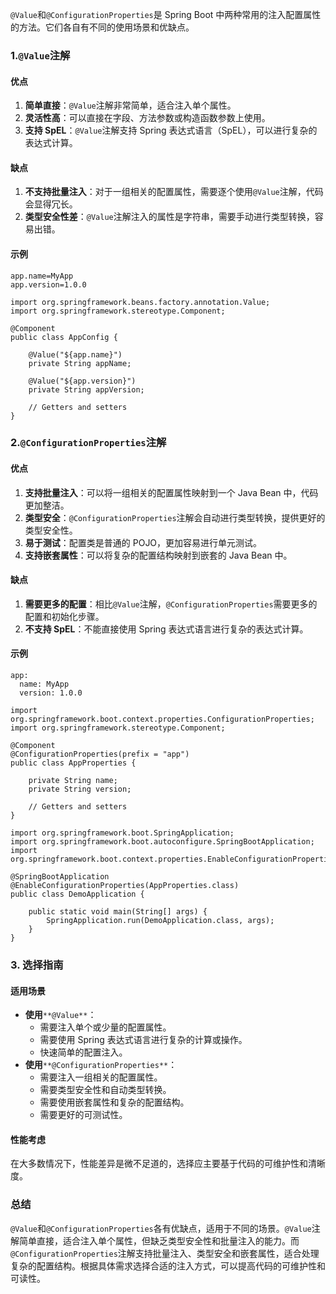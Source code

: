 `@Value`和`@ConfigurationProperties`是 Spring Boot 中两种常用的注入配置属性的方法。它们各自有不同的使用场景和优缺点。
### 1.`@Value`注解
#### 优点

1. **简单直接**：`@Value`注解非常简单，适合注入单个属性。
2. **灵活性高**：可以直接在字段、方法参数或构造函数参数上使用。
3. **支持 SpEL**：`@Value`注解支持 Spring 表达式语言（SpEL），可以进行复杂的表达式计算。
#### 缺点

1. **不支持批量注入**：对于一组相关的配置属性，需要逐个使用`@Value`注解，代码会显得冗长。
2. **类型安全性差**：`@Value`注解注入的属性是字符串，需要手动进行类型转换，容易出错。
#### 示例
```
app.name=MyApp
app.version=1.0.0
```
```
import org.springframework.beans.factory.annotation.Value;
import org.springframework.stereotype.Component;

@Component
public class AppConfig {

    @Value("${app.name}")
    private String appName;

    @Value("${app.version}")
    private String appVersion;

    // Getters and setters
}
```
### 2.`@ConfigurationProperties`注解
#### 优点

1. **支持批量注入**：可以将一组相关的配置属性映射到一个 Java Bean 中，代码更加整洁。
2. **类型安全**：`@ConfigurationProperties`注解会自动进行类型转换，提供更好的类型安全性。
3. **易于测试**：配置类是普通的 POJO，更加容易进行单元测试。
4. **支持嵌套属性**：可以将复杂的配置结构映射到嵌套的 Java Bean 中。
#### 缺点

1. **需要更多的配置**：相比`@Value`注解，`@ConfigurationProperties`需要更多的配置和初始化步骤。
2. **不支持 SpEL**：不能直接使用 Spring 表达式语言进行复杂的表达式计算。
#### 示例
```
app:
  name: MyApp
  version: 1.0.0
```
```
import org.springframework.boot.context.properties.ConfigurationProperties;
import org.springframework.stereotype.Component;

@Component
@ConfigurationProperties(prefix = "app")
public class AppProperties {

    private String name;
    private String version;

    // Getters and setters
}
```
```
import org.springframework.boot.SpringApplication;
import org.springframework.boot.autoconfigure.SpringBootApplication;
import org.springframework.boot.context.properties.EnableConfigurationProperties;

@SpringBootApplication
@EnableConfigurationProperties(AppProperties.class)
public class DemoApplication {

    public static void main(String[] args) {
        SpringApplication.run(DemoApplication.class, args);
    }
}
```
### 3. 选择指南
#### 适用场景

- **使用**`**@Value**`：
   - 需要注入单个或少量的配置属性。
   - 需要使用 Spring 表达式语言进行复杂的计算或操作。
   - 快速简单的配置注入。
- **使用**`**@ConfigurationProperties**`：
   - 需要注入一组相关的配置属性。
   - 需要类型安全性和自动类型转换。
   - 需要使用嵌套属性和复杂的配置结构。
   - 需要更好的可测试性。
#### 性能考虑
在大多数情况下，性能差异是微不足道的，选择应主要基于代码的可维护性和清晰度。
### 总结
`@Value`和`@ConfigurationProperties`各有优缺点，适用于不同的场景。`@Value`注解简单直接，适合注入单个属性，但缺乏类型安全性和批量注入的能力。而`@ConfigurationProperties`注解支持批量注入、类型安全和嵌套属性，适合处理复杂的配置结构。根据具体需求选择合适的注入方式，可以提高代码的可维护性和可读性。
